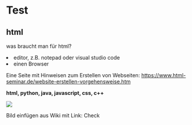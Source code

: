 # Test


<html>
<head>

</head>
<body>

<h2>html</h2>
<p>was braucht man für html?</p>
<li>editor, z.B. notepad oder visual studio code</li>
<li>einen Browser</li>
<p>Eine Seite mit Hinweisen zum Erstellen von Webseiten:
<a href="https://www.html-seminar.de/website-erstellen-vorgehensweise.htm">https://www.html-seminar.de/website-erstellen-vorgehensweise.htm</a></p>
<p> 
  <b> html, python, java, javascript, css, c++ </b>


![](https://pixabay.com/get/53e6d5464b55aa14f6d1867dda353678153ddbec5755724f_1920.jpg)

Bild einfügen aus Wiki mit Link: Check

